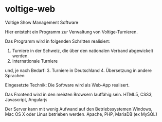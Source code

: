 # voltige-web
Voltige Show Management Software 

Hier entsteht ein Programm zur Verwaltung von Voltige-Turnieren.

Das Programm wird in folgenden Schritten realisiert:
1. Turniere in der Schweiz, die über den nationalen Verband abgewickelt werden.
2. Internationale Turniere

und, je nach Bedarf:
3. Turniere in Deutschland
4. Übersetzung in andere Sprachen


Eingesetzte Technik:
Die Software wird als Web-App realisert.

Das Frontend wird in den meisten Browsern lauffähig sein.
HTML5, CSS3, Javascript, Angularjs

Der Server kann mit wenig Aufwand auf den Betriebssystemen Windows, Mac OS X oder Linus betrieben werden.
Apache, PHP, MariaDB (ex MySQL)


